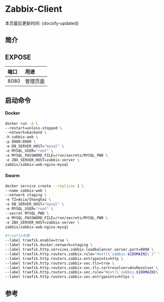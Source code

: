 # Zabbix-Client

本页最后更新时间: {docsify-updated}

## 简介



## EXPOSE

| 端口 | 用途 |
| :--- | :--- |
| 8080 | 管理页面 |



## 启动命令

<!-- tabs:start -->
#### **Docker**
```bash
docker run -d \
--restart=unless-stopped \
--network=backend \
-h zabbix-web \
-p 8080:8080 \
-e DB_SERVER_HOST="mysql" \
-e MYSQL_USER="root" \
-e MYSQL_PASSWORD_FILE=/run/secrets/MYSQL_PWD \
-e ZBX_SERVER_HOST=zabbix-server \
zabbix/zabbix-web-nginx-mysql
```


#### **Swarm**
```bash
docker service create --replicas 1 \
--name zabbix-web \
--network staging \
-e TZ=Asia/Shanghai \
-e DB_SERVER_HOST="mysql" \
-e MYSQL_USER="root" \
--secret MYSQL_PWD \
-e MYSQL_PASSWORD_FILE=/run/secrets/MYSQL_PWD \
-e ZBX_SERVER_HOST=zabbix-server \
zabbix/zabbix-web-nginx-mysql

#traefik参数
--label traefik.enable=true \
--label traefik.docker.network=staging \
--label traefik.http.services.zabbix.loadbalancer.server.port=8080 \
--label traefik.http.routers.zabbix.rule="Host(\`zabbix.${DOMAIN}\`)" \
--label traefik.http.routers.zabbix.entrypoints=http \
--label traefik.http.routers.zabbix-sec.tls=true \
--label traefik.http.routers.zabbix-sec.tls.certresolver=dnsResolver \
--label traefik.http.routers.zabbix-sec.rule="Host(\`zabbix.${DOMAIN}\`)" \
--label traefik.http.routers.zabbix-sec.entrypoints=https \
```

<!-- tabs:end -->



## 参考

